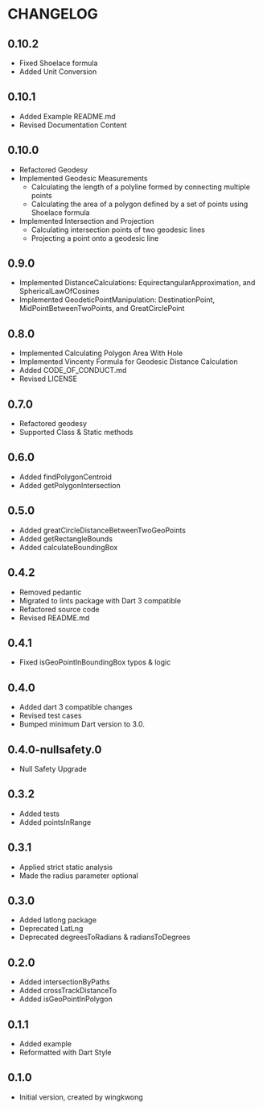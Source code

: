 # CHANGELOG

## 0.10.2 

- Fixed Shoelace formula
- Added Unit Conversion

## 0.10.1

- Added Example README.md 
- Revised Documentation Content

## 0.10.0

- Refactored Geodesy
- Implemented Geodesic Measurements
  - Calculating the length of a polyline formed by connecting multiple points
  - Calculating the area of a polygon defined by a set of points using Shoelace formula
- Implemented Intersection and Projection
  - Calculating intersection points of two geodesic lines
  - Projecting a point onto a geodesic line

## 0.9.0

- Implemented DistanceCalculations: EquirectangularApproximation, and SphericalLawOfCosines
- Implemented GeodeticPointManipulation: DestinationPoint, MidPointBetweenTwoPoints, and GreatCirclePoint

## 0.8.0

- Implemented Calculating Polygon Area With Hole
- Implemented Vincenty Formula for Geodesic Distance Calculation
- Added CODE_OF_CONDUCT.md
- Revised LICENSE

## 0.7.0

- Refactored geodesy
- Supported Class & Static methods

## 0.6.0

- Added findPolygonCentroid
- Added getPolygonIntersection

## 0.5.0

- Added greatCircleDistanceBetweenTwoGeoPoints
- Added getRectangleBounds
- Added calculateBoundingBox

## 0.4.2

- Removed pedantic
- Migrated to lints package with Dart 3 compatible
- Refactored source code
- Revised README.md

## 0.4.1

- Fixed isGeoPointInBoundingBox typos & logic

## 0.4.0

- Added dart 3 compatible changes
- Revised test cases
- Bumped minimum Dart version to 3.0.

## 0.4.0-nullsafety.0

- Null Safety Upgrade

## 0.3.2

- Added tests
- Added pointsInRange

## 0.3.1

- Applied strict static analysis
- Made the radius parameter optional

## 0.3.0

- Added latlong package
- Deprecated LatLng
- Deprecated degreesToRadians & radiansToDegrees

## 0.2.0

- Added intersectionByPaths
- Added crossTrackDistanceTo
- Added isGeoPointInPolygon

## 0.1.1

- Added example
- Reformatted with Dart Style

## 0.1.0

- Initial version, created by wingkwong
